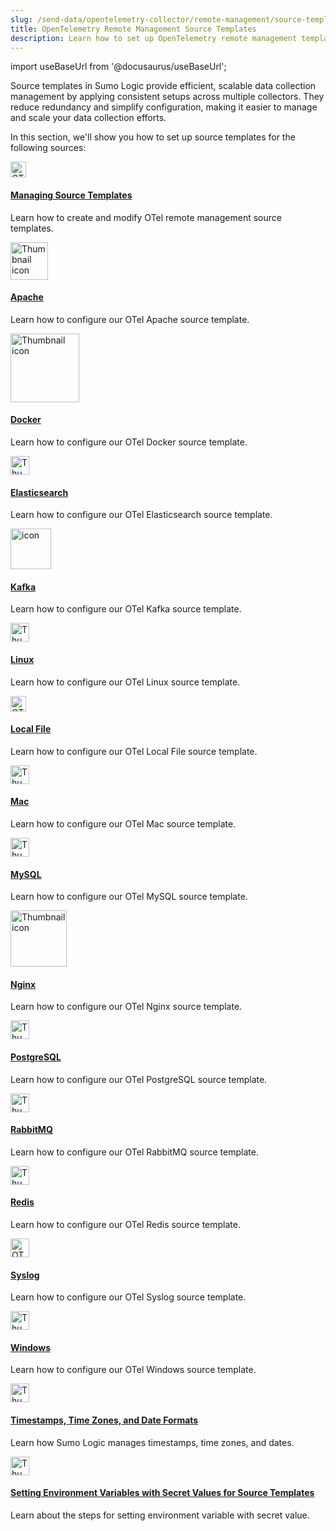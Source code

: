 ```yaml
---
slug: /send-data/opentelemetry-collector/remote-management/source-templates
title: OpenTelemetry Remote Management Source Templates
description: Learn how to set up OpenTelemetry remote management templates for sources such as Apache and Windows.
---
```


import useBaseUrl from '@docusaurus/useBaseUrl';

Source templates in Sumo Logic provide efficient, scalable data collection management by applying consistent setups across multiple collectors. They reduce redundancy and simplify configuration, making it easier to manage and scale your data collection efforts.

In this section, we'll show you how to set up source templates for the following sources:

<div className="box-wrapper" >
  <div className="box smallbox card">
    <div className="container">
      <a href={useBaseUrl('docs/send-data/opentelemetry-collector/remote-management/source-templates/manage-source-templates')}><img src={useBaseUrl('img/send-data/otel-color.svg')} alt="OTel thumbnail icon" width="25"/><h4>Managing Source Templates</h4></a><p>Learn how to create and modify OTel remote management source templates.</p>
    </div>
  </div>
  <div className="box smallbox card">
    <div className="container">
      <a href={useBaseUrl('docs/send-data/opentelemetry-collector/remote-management/source-templates/apache')}><img src={useBaseUrl('img/integrations/web-servers/apache.png')} alt="Thumbnail icon" width="60"/><h4>Apache</h4></a><p>Learn how to configure our OTel Apache source template.</p>
    </div>
  </div>
    <div className="box smallbox card">
    <div className="container">
      <a href={useBaseUrl('docs/send-data/opentelemetry-collector/remote-management/source-templates/docker')}><img src={useBaseUrl('img/integrations/containers-orchestration/docker.png')} alt="Thumbnail icon" width="110"/><h4>Docker</h4></a><p>Learn how to configure our OTel Docker source template.</p>
    </div>
  </div>
  <div className="box smallbox card">
    <div className="container">
      <a href={useBaseUrl('docs/send-data/opentelemetry-collector/remote-management/source-templates/elasticsearch')}><img src={useBaseUrl('/img/integrations/databases/elasticsearch.png')} alt="Thumbnail icon" width="30"/><h4>Elasticsearch</h4></a><p>Learn how to configure our OTel Elasticsearch source template.</p>
    </div>
  </div>
    <div className="box smallbox card">
    <div className="container">
      <a href={useBaseUrl('docs/send-data/opentelemetry-collector/remote-management/source-templates/kafka')}><img src={useBaseUrl('img/integrations/containers-orchestration/kafka.png')} alt="icon" width="65"/><h4>Kafka</h4></a><p>Learn how to configure our OTel Kafka source template.</p>
    </div>
  </div>
    <div className="box smallbox card">
    <div className="container">
      <a href={useBaseUrl('docs/send-data/opentelemetry-collector/remote-management/source-templates/linux')}><img src={useBaseUrl('img/integrations/hosts-operating-systems/linux-transparent.png')} alt="Thumbnail icon" width="30"/><h4>Linux</h4></a><p>Learn how to configure our OTel Linux source template.</p>
    </div>
  </div>
    <div className="box smallbox card">
    <div className="container">
      <a href={useBaseUrl('docs/send-data/opentelemetry-collector/remote-management/source-templates/localfile')}><img src={useBaseUrl('img/send-data/otel-color.svg')} alt="OTel thumbnail icon" width="25"/><h4>Local File</h4></a><p>Learn how to configure our OTel Local File source template.</p>
    </div>
  </div>
    <div className="box smallbox card">
    <div className="container">
      <a href={useBaseUrl('docs/send-data/opentelemetry-collector/remote-management/source-templates/mac')}><img src={useBaseUrl('img/integrations/hosts-operating-systems/mac-apple-icon.png')} alt="Thumbnail icon" width="30"/><h4>Mac</h4></a><p>Learn how to configure our OTel Mac source template.</p>
    </div>
  </div>
    <div className="box smallbox card">
    <div className="container">
      <a href={useBaseUrl('docs/send-data/opentelemetry-collector/remote-management/source-templates/mysql')}><img src={useBaseUrl('/img/integrations/databases/mysql.png')} alt="Thumbnail icon" width="30"/><h4>MySQL</h4></a><p>Learn how to configure our OTel MySQL source template.</p>
    </div>
  </div>
    <div className="box smallbox card">
    <div className="container">
      <a href={useBaseUrl('docs/send-data/opentelemetry-collector/remote-management/source-templates/nginx')}><img src={useBaseUrl('img/integrations/web-servers/nginx.png')} alt="Thumbnail icon" width="90"/><h4>Nginx</h4></a><p>Learn how to configure our OTel Nginx source template.</p>
    </div>
  </div>
    <div className="box smallbox card">
    <div className="container">
      <a href={useBaseUrl('docs/send-data/opentelemetry-collector/remote-management/source-templates/postgresql')}><img src={useBaseUrl('/img/integrations/databases/postgresql.png')} alt="Thumbnail icon" width="30"/><h4>PostgreSQL</h4></a><p>Learn how to configure our OTel PostgreSQL source template.</p>
    </div>
  </div>
    <div className="box smallbox card">
    <div className="container">
      <a href={useBaseUrl('docs/send-data/opentelemetry-collector/remote-management/source-templates/rabbitmq')}><img src={useBaseUrl('/img/integrations/containers-orchestration/rabbitmq.png')} alt="Thumbnail icon" width="30"/><h4>RabbitMQ</h4></a><p>Learn how to configure our OTel RabbitMQ source template.</p>
    </div>
  </div>
    <div className="box smallbox card">
    <div className="container">
      <a href={useBaseUrl('docs/send-data/opentelemetry-collector/remote-management/source-templates/redis')}><img src={useBaseUrl('/img/integrations/databases/redis.png')} alt="Thumbnail icon" width="30"/><h4>Redis</h4></a><p>Learn how to configure our OTel Redis source template.</p>
    </div>
  </div>
    <div className="box smallbox card">
    <div className="container">
      <a href={useBaseUrl('docs/send-data/opentelemetry-collector/remote-management/source-templates/syslog')}><img src={useBaseUrl('img/icons/operations/server.png')} alt="OTel thumbnail icon" width="30"/><h4>Syslog</h4></a><p>Learn how to configure our OTel Syslog source template.</p>
    </div>
  </div>
    <div className="box smallbox card">
    <div className="container">
      <a href={useBaseUrl('docs/send-data/opentelemetry-collector/remote-management/source-templates/windows')}><img src={useBaseUrl('img/integrations/microsoft-azure/windows.png')} alt="Thumbnail icon" width="30"/><h4>Windows</h4></a><p>Learn how to configure our OTel Windows source template.</p>
    </div>
  </div>

  <div className="box smallbox card">
    <div className="container">
      <a href="/docs/send-data/opentelemetry-collector/remote-management/source-templates/otrm-time-reference"><img src={useBaseUrl('img/send-data/otel-color.svg')} alt="Thumbnail icon" width="30"/><h4>Timestamps, Time Zones, and Date Formats</h4></a><p>Learn how Sumo Logic manages timestamps, time zones, and dates.</p>
    </div>
  </div>
  <div className="box smallbox card">
    <div className="container">
      <a href="/docs/send-data/opentelemetry-collector/remote-management/source-templates/st-with-secrets"><img src={useBaseUrl('img/send-data/otel-color.svg')} alt="Thumbnail icon" width="30"/><h4>Setting Environment Variables with Secret Values for Source Templates</h4></a><p>Learn about the steps for setting environment variable with secret value.</p>
    </div>
  </div>
</div>
